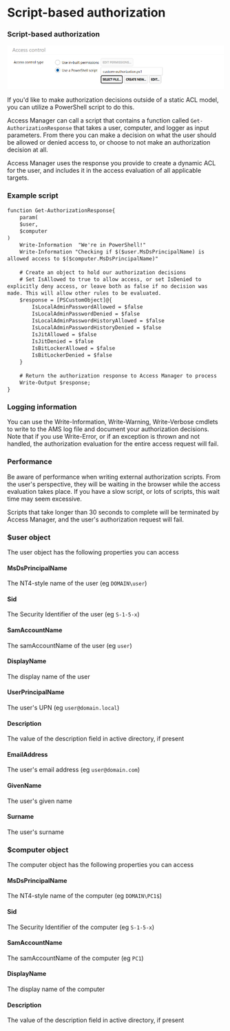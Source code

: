 # Script-based authorization

### Script-based authorization

![](../../.gitbook/assets/ui-page-authz-accesscontrol-script.png)

If you'd like to make authorization decisions outside of a static ACL model, you can utilize a PowerShell script to do this.

Access Manager can call a script that contains a function called `Get-AuthorizationResponse` that takes a user, computer, and logger as input parameters. From there you can make a decision on what the user should be allowed or denied access to, or choose to not make an authorization decision at all.

Access Manager uses the response you provide to create a dynamic ACL for the user, and includes it in the access evaluation of all applicable targets.

### Example script

```
function Get-AuthorizationResponse{
	param(
	$user,
	$computer
)
	Write-Information  "We're in PowerShell!"
	Write-Information "Checking if $($user.MsDsPrincipalName) is allowed access to $($computer.MsDsPrincipalName)"

	# Create an object to hold our authorization decisions
	# Set IsAllowed to true to allow access, or set IsDenied to explicitly deny access, or leave both as false if no decision was made. This will allow other rules to be evaluated.
	$response = [PSCustomObject]@{
		IsLocalAdminPasswordAllowed = $false
		IsLocalAdminPasswordDenied = $false
		IsLocalAdminPasswordHistoryAllowed = $false
		IsLocalAdminPasswordHistoryDenied = $false
		IsJitAllowed = $false
		IsJitDenied = $false
		IsBitLockerAllowed = $false
		IsBitLockerDenied = $false
	}

	# Return the authorization response to Access Manager to process
	Write-Output $response;
}
```

### Logging information

You can use the Write-Information, Write-Warning, Write-Verbose cmdlets to write to the AMS log file and document your authorization decisions. Note that if you use Write-Error, or if an exception is thrown and not handled, the authorization evaluation for the entire access request will fail.

### Performance

Be aware of performance when writing external authorization scripts. From the user's perspective, they will be waiting in the browser while the access evaluation takes place. If you have a slow script, or lots of scripts, this wait time may seem excessive.

Scripts that take longer than 30 seconds to complete will be terminated by Access Manager, and the user's authorization request will fail.

### $user object

The user object has the following properties you can access

#### MsDsPrincipalName

The NT4-style name of the user (eg `DOMAIN\user`)

#### Sid

The Security Identifier of the user (eg `S-1-5-x`)

#### SamAccountName

The samAccountName of the user (eg `user`)

#### DisplayName

The display name of the user

#### UserPrincipalName

The user's UPN (eg `user@domain.local`)

#### Description

The value of the description field in active directory, if present

#### EmailAddress

The user's email address (eg `user@domain.com`)

#### GivenName

The user's given name

#### Surname

The user's surname

### $computer object

The computer object has the following properties you can access

#### MsDsPrincipalName

The NT4-style name of the computer (eg `DOMAIN\PC1$`)

#### Sid

The Security Identifier of the computer (eg `S-1-5-x`)

#### SamAccountName

The samAccountName of the computer (eg `PC1`)

#### DisplayName

The display name of the computer

#### Description

The value of the description field in active directory, if present
